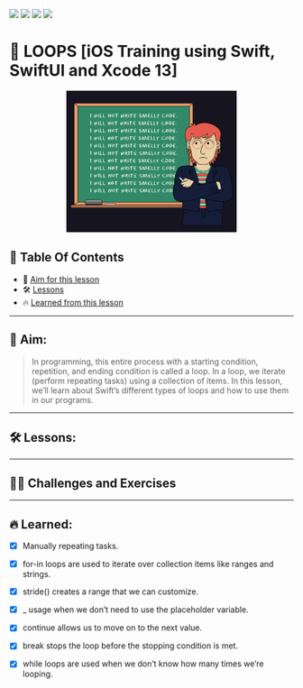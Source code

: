 <a href="https://github.com/Donard20" target="_blank"><img src="https://img.shields.io/badge/View-My%20Profile-informational?style=for-the-badge&logo=github"></a>   <a href="https://github.com/Donard20?tab=repositories" target="_blank"><img src="https://img.shields.io/badge/View-My%20Repositories-yellow?style=for-the-badge&logo=github"></a>   <a href="https://github.com/Donard20/learn-swift-codecademy" target="_blank"><img src="https://img.shields.io/badge/View-This%20Repository-green?style=for-the-badge&logo=github"></a>  <img src="https://img.shields.io/badge/View-LinkedIn-green?style=social&logo=linkedin"></a>

# 📜 LOOPS [iOS Training using Swift, SwiftUI and Xcode 13]
<p align="center">
<img src="https://github.com/Donard20/learn-swift-codecademy/blob/main/IMG/loops.png" width=60% height=60%>

## 📖 Table Of Contents
* 🚀 [Aim for this lesson](#solutions)
* 🛠️ [Lessons](#lesson)
* 🔥 [Learned from this lesson](#aim)
<!-- * 🛠️ [Problem ](#problem-statement)
* 🚀 [Solutions](#solutions) -->

---
 ## 🚀 Aim:
 
 > In programming, this entire process with a starting condition, repetition, and ending condition is called a loop. 
  In a loop, we iterate (perform repeating tasks) using a collection of items. 
  In this lesson, we’ll learn about Swift’s different types of loops and how to use them in our programs.


---


 ## 🛠️ Lessons:
 
<!-- - [x] [DNA.swift](https://github.com/Donard20/learn-swift-codecademy/blob/main/4-array/DNA.swift)
- [x] [Forecast.swift](https://github.com/Donard20/learn-swift-codecademy/blob/main/4-array/Forecast.swift)
- [x] [NewYearNewMe.swift](https://github.com/Donard20/learn-swift-codecademy/blob/main/4-array/NewYearNewMe.swift)
- [x] [RetailTherapy.swift](https://github.com/Donard20/learn-swift-codecademy/blob/main/4-array/RetailTherapy.swift)
- [x] [Rhyme.swift](https://github.com/Donard20/learn-swift-codecademy/blob/main/4-array/Rhyme.swift)
- [x] [Tokyo-2.swift](https://github.com/Donard20/learn-swift-codecademy/blob/main/4-array/Tokyo-2.swift)
- [x] [Tokyo.swift](https://github.com/Donard20/learn-swift-codecademy/blob/main/4-array/Tokyo.swift) -->

 
---
 
 ## 👨‍💻 Challenges and Exercises
 
<!-- In this lesson, I will learn how to create and use an array, as well as some of its properties and methods.
 
  <p align="center">
   <a href="https://github.com/Donard20/learn-swift-codecademy/blob/main/3-conditionals/Magic_8_Ball_Exercise.swift" target="_blank"><img src="https://img.shields.io/badge/Magic 8 Ball-My%20Solution-blue?style=for-the-badge&logo=github"></a>
   
   <p align="center">
     <img src="https://github.com/Codecademy/learn-cpp/blob/master/3-conditionals-and-logic/magic-8-ball/magic8ball.gif" width=40% height=40%> -->

 ---
 
## 🔥 Learned:

<!-- Here is a review of the lesson: -->
- [x] Manually repeating tasks.
- [x] for-in loops are used to iterate over collection items like ranges and strings.
- [x] stride() creates a range that we can customize.
- [x] _ usage when we don’t need to use the placeholder variable.
- [x] continue allows us to move on to the next value.
- [x] break stops the loop before the stopping condition is met.
- [x] while loops are used when we don’t know how many times we’re looping.

